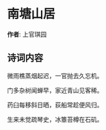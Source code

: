 # 南塘山居

**作者**: 上官琪园

## 诗词内容

微雨樵蒸烟起迟，一官抛去久忘机。

门多杂树闻蝉早，家近青山见客稀。

药臼每移斜日晒，荻船常趁便风归。

生来未觉疏琴史，冰簟苔樽在石矶。


